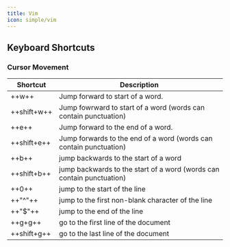 ```yaml
---
title: Vim
icon: simple/vim
---
```


Keyboard Shortcuts
------------------

### Cursor Movement

| Shortcut | Description |
|----------|-------------|
| ++w++ | Jump forward to start of a word. |
| ++shift+w++ | Jump fowrward to start of a word (words can contain punctuation) |
| ++e++ | Jump forward to the end of a word. |
| ++shift+e++ | Jump forwards to the end of a word (words can contain punctuation) |
| ++b++ | jump backwards to the start of a word |
| ++shift+b++ |  jump backwards to the start of a word (words can contain punctuation) |
| ++0++ | jump to the start of the line |
| ++"^"++ | jump to the first non-blank character of the line |
| ++"$"++ | jump to the end of the line |
| ++g+g++ | go to the first line of the document |
| ++shift+g++ | go to the last line of the document |
